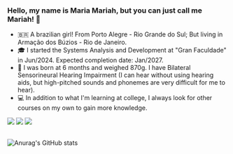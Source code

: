 ### Hello, my name is Maria Mariah, but you can just call me Mariah! 👋

- 🇧🇷 A brazilian girl! From Porto Alegre - Rio Grande do Sul; But living in Armação dos Búzios - Rio de Janeiro.
- 🎓 I started the Systems Analysis and Development at "Gran Faculdade" in Jun/2024. Expected completion date: Jan/2027.
- 🦻 I was born at 6 months and weighed 870g. I have Bilateral Sensorineural Hearing Impairment (I can hear without using hearing aids, but high-pitched sounds and phonemes are very difficult for me to hear).
- 💻 In addition to what I'm learning at college, I always look for other courses on my own to gain more knowledge.

<div> 
  <a href="https://instagram.com/maragia_moo" target="_blank"><img src="https://img.shields.io/badge/-Instagram-%23E4405F?style=for-the-badge&logo=instagram&logoColor=white" target="_blank"></a>
  <a href = "mailto:maahmoo.ads@gmail.com"><img src="https://img.shields.io/badge/-Gmail-%23333?style=for-the-badge&logo=gmail&logoColor=white" target="_blank"></a>
  <a href="https://www.linkedin.com/in/maria-mariah-moojen/" target="_blank"><img src="https://img.shields.io/badge/-LinkedIn-%230077B5?style=for-the-badge&logo=linkedin&logoColor=white" target="_blank"></a> 
  
</div>

##

![Anurag's GitHub stats](https://github-readme-stats.vercel.app/api?username=mariahmsp&show_icons=true&theme=radical)
